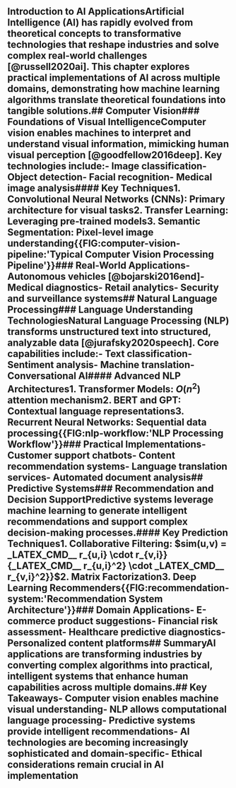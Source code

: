## Introduction to AI ApplicationsArtificial Intelligence (AI) has rapidly evolved from theoretical concepts to transformative technologies that reshape industries and solve complex real-world challenges [@russell2020ai]. This chapter explores practical implementations of AI across multiple domains, demonstrating how machine learning algorithms translate theoretical foundations into tangible solutions.## Computer Vision### Foundations of Visual IntelligenceComputer vision enables machines to interpret and understand visual information, mimicking human visual perception [@goodfellow2016deep]. Key technologies include:- Image classification- Object detection- Facial recognition- Medical image analysis#### Key Techniques1. **Convolutional Neural Networks (CNNs)**: Primary architecture for visual tasks2. **Transfer Learning**: Leveraging pre-trained models3. **Semantic Segmentation**: Pixel-level image understanding{{FIG:computer-vision-pipeline:'Typical Computer Vision Processing Pipeline'}}### Real-World Applications- Autonomous vehicles [@bojarski2016end]- Medical diagnostics- Retail analytics- Security and surveillance systems## Natural Language Processing### Language Understanding TechnologiesNatural Language Processing (NLP) transforms unstructured text into structured, analyzable data [@jurafsky2020speech]. Core capabilities include:- Text classification- Sentiment analysis- Machine translation- Conversational AI#### Advanced NLP Architectures1. **Transformer Models**: $O(n^2)$ attention mechanism2. **BERT and GPT**: Contextual language representations3. **Recurrent Neural Networks**: Sequential data processing{{FIG:nlp-workflow:'NLP Processing Workflow'}}### Practical Implementations- Customer support chatbots- Content recommendation systems- Language translation services- Automated document analysis## Predictive Systems### Recommendation and Decision SupportPredictive systems leverage machine learning to generate intelligent recommendations and support complex decision-making processes.#### Key Prediction Techniques1. **Collaborative Filtering**: $sim(u,v) = \_LATEX_CMD__ r_{u,i} \\cdot r_{v,i}}{\_LATEX_CMD__ r_{u,i}^2} \\cdot \_LATEX_CMD__ r_{v,i}^2}}$2. **Matrix Factorization**3. **Deep Learning Recommenders**{{FIG:recommendation-system:'Recommendation System Architecture'}}### Domain Applications- E-commerce product suggestions- Financial risk assessment- Healthcare predictive diagnostics- Personalized content platforms## SummaryAI applications are transforming industries by converting complex algorithms into practical, intelligent systems that enhance human capabilities across multiple domains.## Key Takeaways- Computer vision enables machine visual understanding- NLP allows computational language processing- Predictive systems provide intelligent recommendations- AI technologies are becoming increasingly sophisticated and domain-specific- Ethical considerations remain crucial in AI implementation